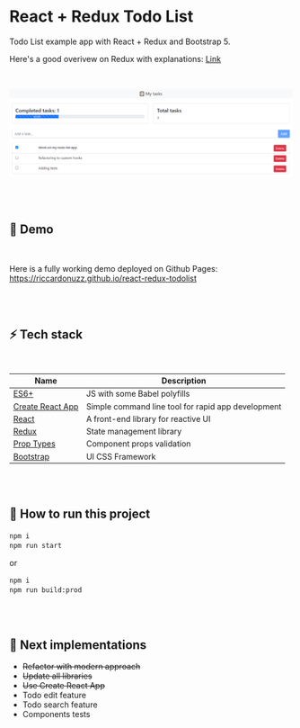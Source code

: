 # React + Redux Todo List

Todo List example app with React + Redux and Bootstrap 5.

Here's a good overivew on Redux with explanations: <a href="https://blog.logrocket.com/why-use-redux-reasons-with-clear-examples-d21bffd5835/">Link</a>



<br />

![App screenshot](https://raw.githubusercontent.com/riccardonuzz/react-todolist/master/public/screenshot.png)




<br />
<br />


## 🔗 Demo

<br />

Here is a fully working demo deployed on Github Pages:
<a href="https://riccardonuzz.github.io/react-redux-todolist">https://riccardonuzz.github.io/react-redux-todolist</a>

<br />
<br />

## ⚡️ Tech stack

<br />

| Name                                                            | Description                  |
| --------------------------------------------------------------- |------------------------------|
| [ES6+](https://tc39.es/ecma262/)                                | JS with some Babel polyfills |
| [Create React App](https://create-react-app.dev/)               | Simple command line tool for rapid app development               |
| [React](https://it.reactjs.org/)                                | A front-end library for reactive UI |
| [Redux](https://redux.js.org/)                                  | State management library |
| [Prop Types](https://it.reactjs.org/docs/typechecking-with-proptypes.html)                              | Component props validation   |
| [Bootstrap](https://getbootstrap.com/)                               | UI CSS Framework   |


<br />
<br />

## 🔨 How to run this project

```sh
npm i
npm run start
```

or

```sh
npm i
npm run build:prod
```

<br />
<br />

## 🔀 Next implementations

- <del>Refactor with modern approach</del>
- <del>Update all libraries</del>
- <del>Use Create React App</del>
- Todo edit feature
- Todo search feature
- Components tests
